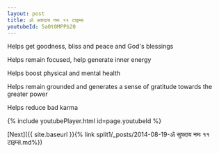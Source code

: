 ```yaml
---
layout: post
title: ॐ अशदाय नमः ११ टाइम्स
youtubeId: 5a0t0MPPb20
---
```

 
 
Helps get goodness, bliss and peace and God's blessings
 
Helps remain focused, help generate inner energy 
 
Helps boost physical and mental health 
 
Helps remain grounded and generates a sense of gratitude towards the greater power 
 
Helps reduce bad karma
 
 
 
 


{% include youtubePlayer.html id=page.youtubeId %}
 
[Next]({{ site.baseurl }}{% link  split1/_posts/2014-08-19-ॐ सुषदाय नमः ११ टाइम्स.md%})
 
